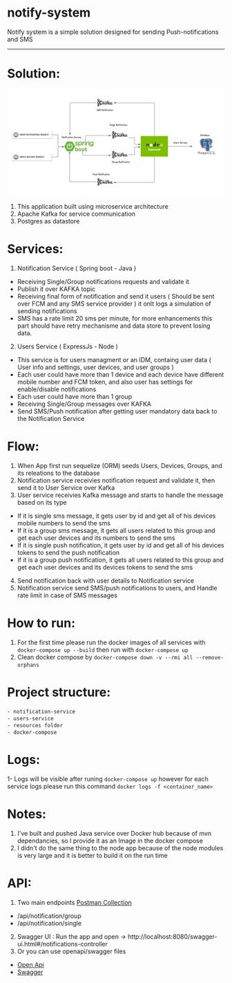 # notify-system
Notify system is a simple solution designed for sending Push-notifications and SMS

--------

# Solution: 
![alt text](https://github.com/Ahmednagyyy/notify-system/blob/main/resources/notify-system-diagram.png "ALE Solution")
1. This application built using microservice architecture
2. Apache Kafka for service communication
3. Postgres as datastore  


# Services:
1. Notification Service ( Spring boot - Java )
* Receiving Single/Group notifications requests and validate it
* Publish it over KAFKA topic
* Receiving final form of notification and send it users ( Should be sent over FCM and any SMS service provider ) it onlt logs a simulation of sending notifications
* SMS has a rate limit 20 sms per minute, for more enhancements this part should have retry mechanisme and data store to prevent losing data.
2. Users Service ( ExpressJs - Node )
* This service is for users managment or an IDM, containg user data ( User info and settings, user devices, and user groups )
* Each user could have more than 1 device and each device have different mobile number and FCM token, and also user has settings for enable/disable notifications
* Each user could have more than 1 group
* Receiving Single/Group messages over KAFKA
* Send SMS/Push notification after getting user mandatory data back to the Notification Service


# Flow:
1. When App first run sequelize (ORM) seeds Users, Devices, Groups, and its releations to the database
2. Notification service receivies notification request and validate it, then send it to User Service over Kafka
3. User service receivies Kafka message and starts to handle the message based on its type
* If it is single sms message, it gets user by id and get all of his devices mobile numbers to send the sms
* If it is a group sms message, it gets all users related to this group and get each user devices and its numbers to send the sms
* If it is single push notification, it gets user by id and get all of his devices tokens to send the push notification
* If it is a group push notification, it gets all users related to this group and get each user devices and its devices tokens to send the sms
4. Send notification back with user details to Notification service
5. Notification service send SMS/push notifications to users, and Handle rate limit in case of SMS messages


# How to run:
1. For the first time please run the docker images of all services with `docker-compose up --build` then run with `docker-compose up`
2. Clean docker compose by `docker-compose down -v --rmi all --remove-orphans`


# Project structure:
```
- notification-service
- users-service
- resources folder
- docker-compose
```

# Logs: 
1- Logs will be visible after runing `docker-compose up` however for each service logs please run this command `docker logs -f <container_name>`


# Notes: 
1. I've built and pushed Java service over Docker hub because of mvn dependancies, so I provide it as an Image in the docker compose
2. I didn't do the same thing to the node app because of the node modules is very large and it is better to build it on the run time


# API:
1. Two main endpoints [Postman Collection](https://github.com/Ahmednagyyy/notify-system/blob/main/resources/Notify-system-api.postman_collection.json) 
* /api/notification/group
* /api/notification/single
2. Swagger UI : Run the app and open -> http://localhost:8080/swagger-ui.html#/notifications-controller
3. Or you can use openapi/swagger files 
* [Open Api](https://github.com/Ahmednagyyy/notify-system/blob/main/resources/openapi3.json)
* [Swagger](https://github.com/Ahmednagyyy/notify-system/blob/main/resources/swagger.yml)


